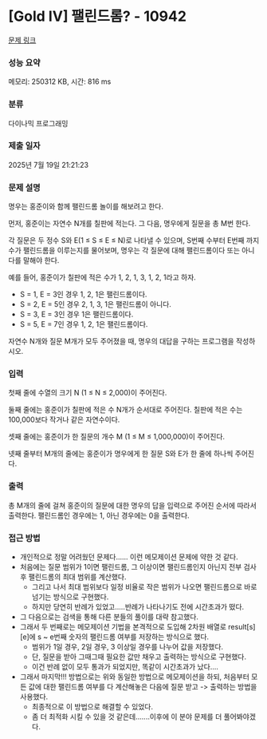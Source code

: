 # [Gold IV] 팰린드롬? - 10942 

[문제 링크](https://www.acmicpc.net/problem/10942) 

### 성능 요약

메모리: 250312 KB, 시간: 816 ms

### 분류

다이나믹 프로그래밍

### 제출 일자

2025년 7월 19일 21:21:23

### 문제 설명

<p>명우는 홍준이와 함께 팰린드롬 놀이를 해보려고 한다.</p>

<p>먼저, 홍준이는 자연수 N개를 칠판에 적는다. 그 다음, 명우에게 질문을 총 M번 한다.</p>

<p>각 질문은 두 정수 S와 E(1 ≤ S ≤ E ≤ N)로 나타낼 수 있으며, S번째 수부터 E번째 까지 수가 팰린드롬을 이루는지를 물어보며, 명우는 각 질문에 대해 팰린드롬이다 또는 아니다를 말해야 한다.</p>

<p>예를 들어, 홍준이가 칠판에 적은 수가 1, 2, 1, 3, 1, 2, 1라고 하자.</p>

<ul>
	<li>S = 1, E = 3인 경우 1, 2, 1은 팰린드롬이다.</li>
	<li>S = 2, E = 5인 경우 2, 1, 3, 1은 팰린드롬이 아니다.</li>
	<li>S = 3, E = 3인 경우 1은 팰린드롬이다.</li>
	<li>S = 5, E = 7인 경우 1, 2, 1은 팰린드롬이다.</li>
</ul>

<p>자연수 N개와 질문 M개가 모두 주어졌을 때, 명우의 대답을 구하는 프로그램을 작성하시오.</p>

### 입력 

 <p>첫째 줄에 수열의 크기 N (1 ≤ N ≤ 2,000)이 주어진다.</p>

<p>둘째 줄에는 홍준이가 칠판에 적은 수 N개가 순서대로 주어진다. 칠판에 적은 수는 100,000보다 작거나 같은 자연수이다.</p>

<p>셋째 줄에는 홍준이가 한 질문의 개수 M (1 ≤ M ≤ 1,000,000)이 주어진다.</p>

<p>넷째 줄부터 M개의 줄에는 홍준이가 명우에게 한 질문 S와 E가 한 줄에 하나씩 주어진다.</p>

### 출력 

 <p>총 M개의 줄에 걸쳐 홍준이의 질문에 대한 명우의 답을 입력으로 주어진 순서에 따라서 출력한다. 팰린드롬인 경우에는 1, 아닌 경우에는 0을 출력한다.</p>

### 접근 방법
- 개인적으로 정말 어려웠던 문제다...... 이런 메모제이션 문제에 약한 것 같다.
- 처음에는 질문 범위가 1이면 팰린드롬, 그 이상이면 팰린드롬인지 아닌지 전부 검사 후 팰린드롬의 최대 범위를 계산했다.
  - 그리고 나서 최대 범위보다 일정 비율로 작은 범위가 나오면 팰린드롬으로 바로 넘기는 방식으로 구현했다.
  - 하지만 당연히 반례가 있었고.....반례가 나타나기도 전에 시간초과가 떴다.
- 그 다음으로는 검색을 통해 다른 분들의 풀이를 대략 참고했다.
- 그래서 두 번째로는 메모제이션 기법을 본격적으로 도입해 2차원 배열로 result[s][e]에 s ~ e번째 숫자의 팰린드롬 여부를 저장하는 방식으로 했다.
  - 범위가 1일 경우, 2일 경우, 3 이상일 경우를 나누어 값을 저장했다.
  - 단, 질문을 받아 그때그때 필요한 값만 채우고 출력하는 방식으로 구현했다.
  - 이건 반례 없이 모두 통과가 되었지만, 똑같이 시간초과가 났다....
- 그래서 마지막!!! 방법으로는 위와 동일한 방법으로 메모제이션을 하되, 처음부터 모든 값에 대한 팰린드롬 여부를 다 계산해놓은 다음에 질문 받고 -> 출력하는 방법을 사용했다.
  - 최종적으로 이 방법으로 해결할 수 있었다.
  - 좀 더 최적화 시킬 수 있을 것 같은데.......이후에 이 분야 문제를 더 풀어봐야겠다.
